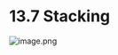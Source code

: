 # 13.7 Stacking

![image.png](https://upload-images.jianshu.io/upload_images/7220971-866738aa263930e9.png?imageMogr2/auto-orient/strip%7CimageView2/2/w/1240)
